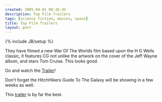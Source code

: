```yaml
---
created: 2005-04-01 08:26:45
description: Top Film Trailers
tags: [science fiction, movies, space]
title: Top Film Trailers
layout: post
---
```

{% include JB/setup %}

They have filmed a new War Of The Worlds film based upon the H G Wells classic, it features CG not unlike the artwork on the cover of the Jeff Wayne album, and stars Tom Cruise. This looks good.

Go and watch the <a class="wiki" href="tiki-directory_redirect.php?siteId=105" rel="">Trailer</a>!

Don't forget the HitchHikers Guide To The Galaxy will be showing in a few weeks as well.

This <a href="http://www.apple.com/trailers/touchstone/hitchhikersguidetothegalaxy/trailer_3/hh_trailer_large.html">trailer</a> is by far the best.

